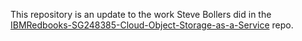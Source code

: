 This repository is an update to the work Steve Bollers did in the [IBMRedbooks-SG248385-Cloud-Object-Storage-as-a-Service](https://github.com/IBMRedbooks/IBMRedbooks-SG248385-Cloud-Object-Storage-as-a-Service) repo.
